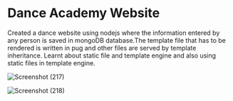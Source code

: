 # Dance Academy Website
Created a dance website using nodejs where the information entered by any person is saved in mongoDB
database.The template file that has to be rendered is written in pug and other files are served by template
inheritance.
Learnt about static file and template engine and also using static files in template engine.

![Screenshot (217)](https://github.com/Rakshita2319/Dance-Academy-Website/assets/115718748/ce0ab208-6d6f-42a6-9c89-159d06fcd076)

![Screenshot (218)](https://github.com/Rakshita2319/Dance-Academy-Website/assets/115718748/379bdde7-9d71-4427-89ae-76da94195f08)

